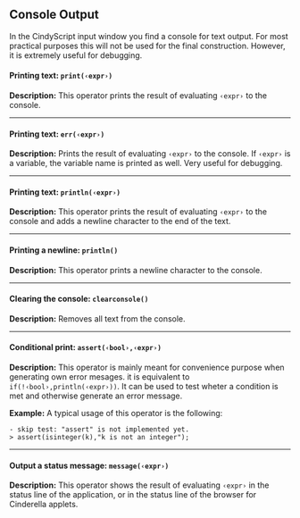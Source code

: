 ## Console Output

In the CindyScript input window you find a console for text output.
For most practical purposes this will not be used for the final construction.
However, it is extremely useful for debugging.

#### Printing text: `print(‹expr›)`

**Description:**
This operator prints the result of evaluating `‹expr›` to the console.

------

#### Printing text: `err(‹expr›)`

**Description:**
Prints the result of evaluating `‹expr›` to the console.
If `‹expr›` is a variable, the variable name is printed as well.
Very useful for debugging.

------

#### Printing text: `println(‹expr›)`

**Description:**
This operator prints the result of evaluating `‹expr›` to the console and adds a newline character to the end of the text.

------

#### Printing a newline: `println()`

**Description:**
This operator prints a newline character to the console.

------

#### Clearing the console: `clearconsole()`

**Description:**
Removes all text from the console.

------

#### Conditional print: `assert(‹bool›,‹expr›)`

**Description:**
This operator is mainly meant for convenience purpose when generating own error mesages.
it is equivalent to `if(!‹bool›,println(‹expr›))`.
It can be used to test wheter a condition is met and otherwise generate an error message.

**Example:**
A typical usage of this operator is the following:

    - skip test: "assert" is not implemented yet.
    > assert(isinteger(k),"k is not an integer");

------

#### Output a status message: `message(‹expr›)`

**Description:**
This operator shows the result of evaluating `‹expr›` in the status line of the application, or in the status line of the browser for Cinderella applets.
